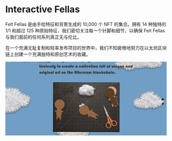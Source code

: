 # Interactive Fellas

Felt Fellas 是由手绘特征和背景生成的 10,000 个 NFT 的集合。拥有 14 种独特的 1/1 和超过 125 种原始特征，我们密切关注每一个针脚和细节，以确保 Felt Fellas 与我们面前的任何系列真正无与伦比。

在一个充满无耻复制和轻率发布项目的世界中，我们不知疲倦地努力在以太坊区块链上创建一个充满独特和原创艺术的收藏。

![nft](01.png)


